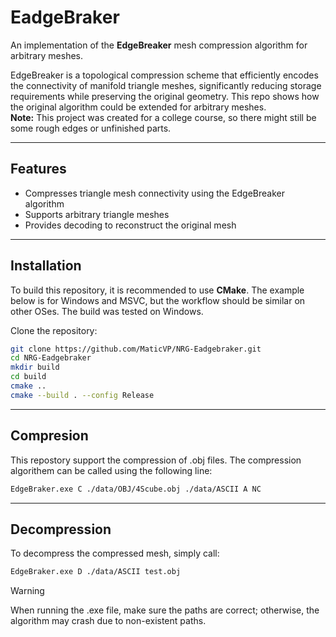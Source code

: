 # EadgeBraker

An implementation of the **EdgeBreaker** mesh compression algorithm for arbitrary meshes.

EdgeBreaker is a topological compression scheme that efficiently encodes the connectivity of manifold triangle meshes, significantly reducing storage requirements while preserving the original geometry. This repo shows how the original algorithm could be extended for arbitrary meshes.  
**Note:** This project was created for a college course, so there might still be some rough edges or unfinished parts.

---

## Features

- Compresses triangle mesh connectivity using the EdgeBreaker algorithm  
- Supports arbitrary triangle meshes  
- Provides decoding to reconstruct the original mesh

---

## Installation

To build this repository, it is recommended to use **CMake**. The example below is for Windows and MSVC, but the workflow should be similar on other OSes. The build was tested on Windows.

Clone the repository:

```bash
git clone https://github.com/MaticVP/NRG-Eadgebraker.git
cd NRG-Eadgebraker
mkdir build
cd build
cmake ..
cmake --build . --config Release
 ```


---

## Compresion

This repostory support the compression of .obj files. The compression algorithem can be called using the following line:

```bash
EdgeBraker.exe C ./data/OBJ/4Scube.obj ./data/ASCII A NC
```

---

## Decompression

To decompress the compressed mesh, simply call:

```bash
EdgeBraker.exe D ./data/ASCII test.obj
```

Warning

When running the .exe file, make sure the paths are correct; otherwise, the algorithm may crash due to non-existent paths.



